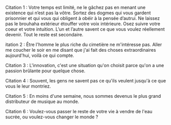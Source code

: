 Citation 1 : Votre temps est limité, ne le gâchez pas en menant une existence qui n’est pas la vôtre. Sortez des dogmes qui vous gardent prisonnier et qui vous qui obligent à obéir à la pensée d’autrui. Ne laissez pas le brouhaha extérieur étouffer votre voix intérieure. Osez suivre votre coeur et votre intuition. L’un et l’autre savent ce que vous voulez réellement devenir. Tout le reste est secondaire.

itation 2 : Être l'homme le plus riche du cimetière ne m'intéresse pas. Aller me coucher le soir en me disant que j'ai fait des choses extraordinaires aujourd'hui, voilà ce qui compte.

Citation 3 : L'innovation, c'est une situation qu'on choisit parce qu'on a une passion brûlante pour quelque chose.

Citation 4 : Souvent, les gens ne savent pas ce qu'ils veulent jusqu'à ce que vous le leur montriez.

Citation 5 : En moins d'une semaine, nous sommes devenus le plus grand distributeur de musique au monde.

Citation 6 : Voulez-vous passer le reste de votre vie à vendre de l'eau sucrée, ou voulez-vous changer le monde ?


